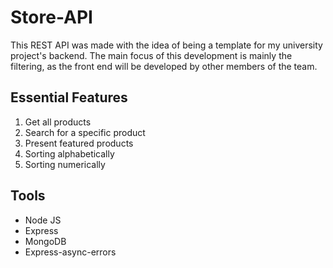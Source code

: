 # Store-API

This REST API was made with the idea of being a template for my university project's backend.
The main focus of this development is mainly the filtering, as the front end will be developed by
other members of the team.

## Essential Features

1. Get all products
1. Search for a specific product
1. Present featured products
1. Sorting alphabetically
1. Sorting numerically

## Tools

- Node JS
- Express
- MongoDB
- Express-async-errors
